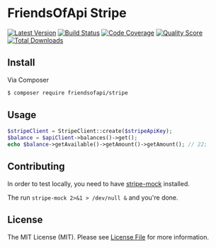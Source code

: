 # FriendsOfApi Stripe

[![Latest Version](https://img.shields.io/github/release/FriendsOfApi/boilerplate.svg?style=flat-square)](https://github.com/FriendsOfApi/boilerplate/releases)
[![Build Status](https://img.shields.io/travis/FriendsOfApi/boilerplate.svg?style=flat-square)](https://travis-ci.org/FriendsOfApi/boilerplate)
[![Code Coverage](https://img.shields.io/scrutinizer/coverage/g/FriendsOfApi/boilerplate.svg?style=flat-square)](https://scrutinizer-ci.com/g/FriendsOfApi/boilerplate)
[![Quality Score](https://img.shields.io/scrutinizer/g/FriendsOfApi/boilerplate.svg?style=flat-square)](https://scrutinizer-ci.com/g/FriendsOfApi/boilerplate)
[![Total Downloads](https://img.shields.io/packagist/dt/friendsofapi/boilerplate.svg?style=flat-square)](https://packagist.org/packages/friendsofapi/boilerplate)


## Install

Via Composer

``` bash
$ composer require friendsofapi/stripe
```

## Usage

``` php
$stripeClient = StripeClient::create($stripeApiKey);
$balance = $apiClient->balances()->get();
echo $balance->getAvailable()->getAmount()->getAmount(); // 22;
```

## Contributing

In order to test locally, you need to have [stripe-mock](https://github.com/stripe/stripe-mock#usage) installed.

The run `stripe-mock 2>&1 > /dev/null &` and you're done.

## License

The MIT License (MIT). Please see [License File](LICENSE) for more information.
